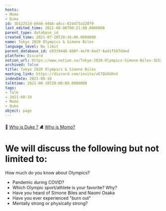 ```yaml
---
hosts:
- Momo
- Duke
id: 3b52252d-b6d4-44b8-a8cc-624475a328f9
last_edited_time: 2021-08-06T00:21:00.0000000
parent_type: database_id
created_time: 2021-07-20T20:16:00.0000000
name: Tokyo 2020 Olympics & Simone Biles
language_level: No limit
parent_database_id: e9339446-880f-4ef0-8ad7-8ad1f507dded
platform: Discord
notion_url: https://www.notion.so/Tokyo-2020-Olympics-Simone-Biles-3b52252db6d444b8a8cc624475a328f9
archived: false
title: Tokyo 2020 Olympics & Simone Biles
meeting_link: https://discord.com/invite/vE7QUXGDnS
indexDate: 2021-08-10
talktime: 2021-08-10T20:00:00.0000000
tags:
- Talk
- 2021-08-10
- Momo
- Duke
object: page
---
```



👑   [Who is Duke ?](/e0958ccc596f4efea798c99507f0f16e) 
⛸️  [Who is Momo?](/23f0f26c7f1547c0b08477c0c6f1f461) 

# We will discuss the following but not limited to:
How much do you know about Olympics?
   - Pandemic during COVID?
   - Which Olympic sport/athlete is your favorite? Why?
   - Have you heard of Simone Biles and Naomi Osaka
   - Have you ever experienced "burn out"
   - Mentally strong or physically strong?




